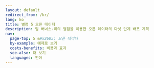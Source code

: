 ```yaml
---
layout: default
redirect_from: /kr/
lang: ko
title: 별점 5 오픈 데이터
description: 팀 버너스-리의 별점을 이용한 오픈 데이터의 다섯 단계 배포 계획
nav:
  page-top: 5 &#x2605; 오픈 데이터
  by-example: 예제로 보기
  costs-benefits: 비용과 효과
  see-also: 더 보기
  languages: 언어
---
```

